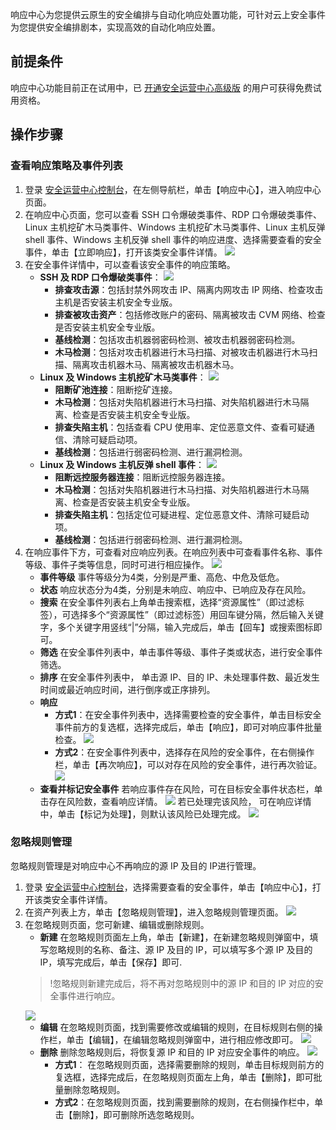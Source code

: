 响应中心为您提供云原生的安全编排与自动化响应处置功能，可针对云上安全事件为您提供安全编排剧本，实现高效的自动化响应处置。
## 前提条件
响应中心功能目前正在试用中，已 [开通安全运营中心高级版](https://buy.cloud.tencent.com/soc) 的用户可获得免费试用资格。
## 操作步骤
### 查看响应策略及事件列表
1. 登录 [安全运营中心控制台](https://console.cloud.tencent.com/ssav2/response)，在左侧导航栏，单击【响应中心】，进入响应中心页面。
2. 在响应中心页面，您可以查看 SSH 口令爆破类事件、RDP 口令爆破类事件、Linux 主机挖矿木马类事件、Windows  主机挖矿木马类事件、Linux 主机反弹 shell 事件、Windows 主机反弹 shell 事件的响应进度、选择需要查看的安全事件，单击【立即响应】，打开该类安全事件详情。
![](https://main.qcloudimg.com/raw/7abcf207adac5d6febe4020892b2ccaa.png)
3. 在安全事件详情中，可以查看该安全事件的响应策略。 
	- **SSH 及 RDP 口令爆破类事件**：
	![](https://main.qcloudimg.com/raw/b21938693cf63ded9ef0de02b2459c14.png)
		- **排查攻击源**：包括封禁外网攻击 IP、隔离内网攻击 IP 网络、检查攻击主机是否安装主机安全专业版。
		- **排查被攻击资产**：包括修改账户的密码、隔离被攻击 CVM 网络、检查是否安装主机安全专业版。
		- **基线检测**：包括攻击机器弱密码检测、被攻击机器弱密码检测。
		- **木马检测**：包括对攻击机器进行木马扫描、对被攻击机器进行木马扫描、隔离攻击机器木马、隔离被攻击机器木马。
	- **Linux 及 Windows 主机挖矿木马类事件**：
	![](https://main.qcloudimg.com/raw/9b12191a3e891c8df2bb7b77150c4185.png)
		- **阻断矿池连接**：阻断挖矿连接。
		- **木马检测**：包括对失陷机器进行木马扫描、对失陷机器进行木马隔离、检查是否安装主机安全专业版。
		- **排查失陷主机**：包括查看 CPU 使用率、定位恶意文件、查看可疑通信、清除可疑启动项。
		- **基线检测**：包括进行弱密码检测、进行漏洞检测。
	- **Linux 及 Windows 主机反弹 shell 事件**： 
	![](https://main.qcloudimg.com/raw/690ec6cecf53d6f53a7c5fbc45dad618.png)
		- **阻断远控服务器连接**：阻断远控服务器连接。
		- **木马检测**：包括对失陷机器进行木马扫描、对失陷机器进行木马隔离、检查是否安装主机安全专业版。
		- **排查失陷主机**：包括定位可疑进程、定位恶意文件、清除可疑启动项。
		- **基线检测**：包括进行弱密码检测、进行漏洞检测。
4. 在响应事件下方，可查看对应响应列表。在响应列表中可查看事件名称、事件等级、事件子类等信息，同时可进行相应操作。
![](https://main.qcloudimg.com/raw/aae2293844474daf20158ee29ff40da9.png)
	- **事件等级**
事件等级分为4类，分别是严重、高危、中危及低危。
	- **状态**
响应状态分为4类，分别是未响应、响应中、已响应及存在风险。
	- **搜索**
 在安全事件列表右上角单击搜索框，选择“资源属性”（即过滤标签），可选择多个“资源属性”（即过滤标签）用回车键分隔，然后输入关键字，多个关键字用竖线“|”分隔，输入完成后，单击【回车】或搜索图标即可。
	- **筛选**
 在安全事件列表中，单击事件等级、事件子类或状态，进行安全事件筛选。
	- **排序**
 在安全事件列表中，	单击源 IP、目的 IP、未处理事件数、最近发生时间或最近响应时间，进行倒序或正序排列。
	- **响应**
		- **方式1**：在安全事件列表中，选择需要检查的安全事件，单击目标安全事件前方的复选框，选择完成后，单击【响应】，即可对响应事件批量检查。
			![](https://main.qcloudimg.com/raw/0bae9541326ce7d29ad892ee7289c510.png)
		- **方式2**：在安全事件列表中，选择存在风险的安全事件，在右侧操作栏，单击【再次响应】，可以对存在风险的安全事件，进行再次验证。
![](https://main.qcloudimg.com/raw/5eaca1a30c46bf2ce8d706981a7cae94.png)
	- **查看并标记安全事件**
		若响应事件存在风险，可在目标安全事件状态栏，单击存在风险数，查看响应详情。
![](https://main.qcloudimg.com/raw/b4b4e61f743759000269bca8ad3cb490.png)
若已处理完该风险， 可在响应详情中，单击【标记为处理】，则默认该风险已处理完成。
 ![](https://main.qcloudimg.com/raw/66a5f8a46ed9b6073c850ab4002b6c8e.png)

### 忽略规则管理
忽略规则管理是对响应中心不再响应的源 IP 及目的 IP进行管理。
1. 登录 [安全运营中心控制台](https://console.cloud.tencent.com/ssav2/response)，选择需要查看的安全事件，单击【响应中心】，打开该类安全事件详情。
2. 在资产列表上方，单击【忽略规则管理】，进入忽略规则管理页面。
![](https://main.qcloudimg.com/raw/6e0dd7e7c900401de2ee27d8cee773d5.png)
3. 在忽略规则页面，您可新建、编辑或删除规则。
	- **新建**
	在忽略规则页面左上角，单击【新建】，在新建忽略规则弹窗中，填写忽略规则的名称、备注、源 IP 及目的 IP，可以填写多个源 IP 及目的 IP，填写完成后，单击【保存】即可.
	>!忽略规则新建完成后，将不再对忽略规则中的源 IP 和目的 IP 对应的安全事件进行响应。
	>
	![](https://main.qcloudimg.com/raw/ea3c976b4617eb0522f738751f578163.png)
	- **编辑**
	在忽略规则页面，找到需要修改或编辑的规则，在目标规则右侧的操作栏，单击【编辑】，在编辑忽略规则弹窗中，进行相应修改即可。
	![](https://main.qcloudimg.com/raw/fda9b56524c89c16c2c470c71c8fff6b.png)
	- **删除**
	删除忽略规则后，将恢复源 IP 和目的 IP 对应安全事件的响应。
	![](https://main.qcloudimg.com/raw/e4aad00b72fb98157c40ab1c524396cc.png)
		- **方式1**： 在忽略规则页面，选择需要删除的规则，单击目标规则前方的复选框，选择完成后，在忽略规则页面左上角，单击【删除】，即可批量删除忽略规则。
		- **方式2**：在忽略规则页面，找到需要删除的规则，在右侧操作栏中，单击【删除】，即可删除所选忽略规则。
